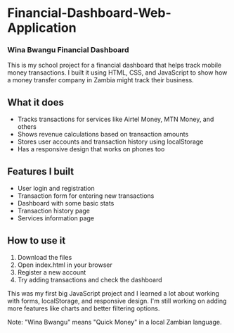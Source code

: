 # Financial-Dashboard-Web-Application
### Wina Bwangu Financial Dashboard

This is my school project for a financial dashboard that helps track mobile money transactions. I built it using HTML, CSS, and JavaScript to show how a money transfer company in Zambia might track their business.

## What it does

- Tracks transactions for services like Airtel Money, MTN Money, and others
- Shows revenue calculations based on transaction amounts
- Stores user accounts and transaction history using localStorage
- Has a responsive design that works on phones too


## Features I built

- User login and registration
- Transaction form for entering new transactions
- Dashboard with some basic stats
- Transaction history page
- Services information page


## How to use it

1. Download the files
2. Open index.html in your browser
3. Register a new account
4. Try adding transactions and check the dashboard


This was my first big JavaScript project and I learned a lot about working with forms, localStorage, and responsive design. I'm still working on adding more features like charts and better filtering options.

Note: "Wina Bwangu" means "Quick Money" in a local Zambian language.
